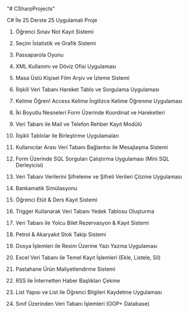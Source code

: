 "# CSharpProjects" 

C# İle 25 Derste 25 Uygulamalı Proje

1. Öğrenci Sınav Not Kayıt Sistemi
 
2. Seçim İstatistik ve Grafik Sistemi

3. Passaparola Oyunu

4. XML Kullanımı ve Döviz Ofisi Uygulaması

5. Masa Üstü Kişisel Film Arşiv ve İzleme Sistemi

6. İlişkili Veri Tabanı Hareket Tablo ve Sorgulama Uygulaması

7. Kelime Öğren! Access Kelime İngilizce Kelime Öğrenme Uygulaması

8. İki Boyutlu Nesneleri Form Üzerinde Koordinat ve Hareketleri

9. Veri Tabanı ile Mail ve Telefon Rehber Kayıt Modülü

10. İlişikli Tablolar ile Birleştirme Uygulamaları

11. Kullanıcılar Arası Veri Tabanı Bağlantısı ile Mesajlaşma Sistemi

12. Form Üzerinde SQL Sorguları Çalıştırma Uygulaması (Mini SQL Derleyicisi)

13. Veri Tabanı Verilerini Şifreleme ve Şifreli Verileri Çözme Uygulaması

14. Bankamatik Simülasyonu

15. Öğrenci Etüt & Ders Kayıt Sistemi

16. Trigger Kullanarak Veri Tabanı Yedek Tablosu Oluşturma

17. Veri Tabanı ile Yolcu Bilet Rezervasyon & Kayıt Sistemi

18. Petrol & Akaryakıt Stok Takip Sistemi

19. Dosya İşlemleri ile Resim Üzerine Yazı Yazma Uygulaması

20. Excel Veri Tabanı ile Temel Kayıt İşlemleri (Ekle, Listele, Sil)

21. Pastahane Ürün Maliyetlendirme Sistemi

22. RSS ile İnternetten Haber Başlıkları Çekme

23. List Yapısı ve List ile Öğrenci Bilgileri Kaydetme Uygulaması

24. Sınıf Üzerinden Veri Tabanı İşlemleri (OOP+ Database)

